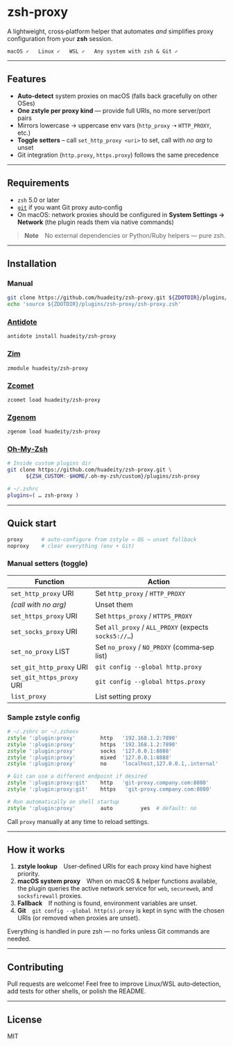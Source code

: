 # zsh‑proxy

A lightweight, cross‑platform helper that automates *and* simplifies proxy configuration from your **zsh** session.

```text
macOS ✓   Linux ✓   WSL ✓   Any system with zsh & Git ✓
```

---

## Features

* **Auto‑detect** system proxies on macOS (falls back gracefully on other OSes)
* **One zstyle per proxy kind** — provide full URIs, no more server/port pairs
* Mirrors lowercase → uppercase env vars (`http_proxy` ➝ `HTTP_PROXY`, etc.)
* **Toggle setters** – call `set_http_proxy <uri>` to set, call with *no arg* to unset
* Git integration (`http.proxy`, `https.proxy`) follows the same precedence

---

## Requirements

* `zsh` 5.0 or later
* [`git`](https://git‑scm.com/) if you want Git proxy auto‑config
* On macOS: network proxies should be configured in **System Settings → Network** (the plugin reads them via native commands)

> **Note** No external dependencies or Python/Ruby helpers — pure zsh.

---

## Installation

### Manual

```bash
git clone https://github.com/huadeity/zsh‑proxy.git ${ZDOTDIR}/plugins/zsh-proxy
echo 'source ${ZDOTDIR}/plugins/zsh-proxy/zsh-proxy.zsh'
```

### [Antidote](https://antidote.sh)

`antidote install huadeity/zsh-proxy`

### [Zim](https://zimfw.sh)

`zmodule huadeity/zsh-proxy`

### [Zcomet](https://zcomet.io)

`zcomet load huadeity/zsh-proxy`

### [Zgenom](https://github.com/jandamm/zgenom)

`zgenom load huadeity/zsh-proxy`

### [Oh‑My‑Zsh](https://ohmyz.sh)

```bash
# Inside custom plugins dir
git clone https://github.com/huadeity/zsh‑proxy.git \
      ${ZSH_CUSTOM:-$HOME/.oh‑my‑zsh/custom}/plugins/zsh‑proxy

# ~/.zshrc
plugins=( … zsh‑proxy )
```

---

## Quick start

```zsh
proxy      # auto‑configure from zstyle → OS → unset fallback
noproxy    # clear everything (env + Git)
```

### Manual setters (toggle)

| Function               | Action                                                                   |
|------------------------|---------------------------------------------------------------------------|
| `set_http_proxy` URI   | Set `http_proxy` / `HTTP_PROXY`                                           |
| *(call with no arg)*   | Unset them                                                                |
| `set_https_proxy` URI  | Set `https_proxy` / `HTTPS_PROXY`                                         |
| `set_socks_proxy` URI  | Set `all_proxy` / `ALL_PROXY` (expects `socks5://…`)                      |
| `set_no_proxy` LIST    | Set `no_proxy` / `NO_PROXY` (comma‑sep list)                              |
| `set_git_http_proxy` URI  | `git config --global http.proxy`                                        |
| `set_git_https_proxy` URI | `git config --global https.proxy`                                       |
| `list_proxy` | List setting proxy |

### Sample zstyle config

```zsh
# ~/.zshrc or ~/.zshenv
zstyle ':plugin:proxy'        http   '192.168.1.2:7890'
zstyle ':plugin:proxy'        https  '192.168.1.2:7890'
zstyle ':plugin:proxy'        socks  '127.0.0.1:8888'
zstyle ':plugin:proxy'        mixed  '127.0.0.1:8888'
zstyle ':plugin:proxy'        no     'localhost,127.0.0.1,.internal'

# Git can use a different endpoint if desired
zstyle ':plugin:proxy:git'    http   'git‑proxy.company.com:8080'
zstyle ':plugin:proxy:git'    https   'git‑proxy.company.com:8080'

# Run automatically on shell startup
zstyle ':plugin:proxy'        auto         yes  # default: no
```

Call `proxy` manually at any time to reload settings.

---

## How it works

1. **zstyle lookup** User‑defined URIs for each proxy kind have highest priority.
2. **macOS system proxy** When on macOS & helper functions available, the plugin queries the active network service for `web`, `secureweb`, and `socksfirewall` proxies.
3. **Fallback** If nothing is found, environment variables are unset.
4. **Git** `git config --global http(s).proxy` is kept in sync with the chosen URIs (or removed when proxies are unset).

Everything is handled in pure zsh — no forks unless Git commands are needed.

---

## Contributing

Pull requests are welcome!  Feel free to improve Linux/WSL auto‑detection, add tests for other shells, or polish the README.

---

## License

MIT
